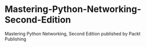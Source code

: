 # Mastering-Python-Networking-Second-Edition
Mastering Python Networking, Second Edition published by Packt Publishing
